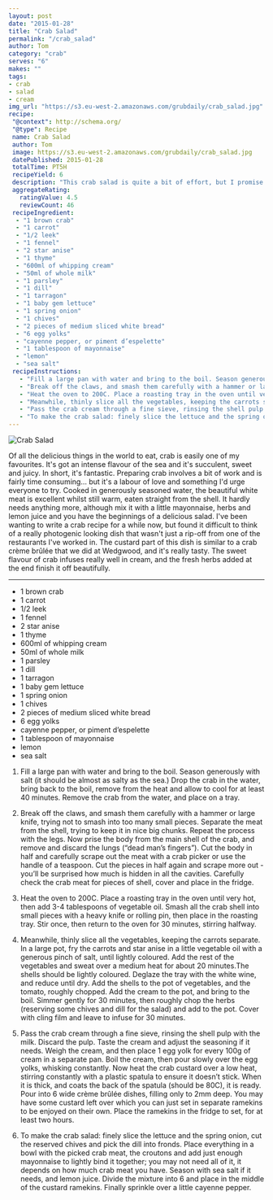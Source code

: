 ```yaml
---
layout: post
date: "2015-01-28"
title: "Crab Salad"
permalink: "/crab_salad"
author: Tom
category: "crab"
serves: "6"
makes: ""
tags:
- crab
- salad
- cream
img_url: "https://s3.eu-west-2.amazonaws.com/grubdaily/crab_salad.jpg"
recipe:
 "@context": http://schema.org/
 "@type": Recipe
 name: Crab Salad
 author: Tom
 image: https://s3.eu-west-2.amazonaws.com/grubdaily/crab_salad.jpg
 datePublished: 2015-01-28
 totalTime: PT5H
 recipeYield: 6
 description: "This crab salad is quite a bit of effort, but I promise you, absolutely worth it."
 aggregateRating:
   ratingValue: 4.5
   reviewCount: 46
 recipeIngredient:
  - "1 brown crab"
  - "1 carrot"
  - "1/2 leek"
  - "1 fennel"
  - "2 star anise"
  - "1 thyme"
  - "600ml of whipping cream"
  - "50ml of whole milk"
  - "1 parsley"
  - "1 dill"
  - "1 tarragon"
  - "1 baby gem lettuce"
  - "1 spring onion"
  - "1 chives"
  - "2 pieces of medium sliced white bread"
  - "6 egg yolks"
  - "cayenne pepper, or piment d’espelette"
  - "1 tablespoon of mayonnaise"
  - "lemon"
  - "sea salt"
 recipeInstructions:
   - "Fill a large pan with water and bring to the boil. Season generously with salt (it should be almost as salty as the sea.) Drop the crab in the water, bring back to the boil, remove from the heat and allow to cool for at least 40 minutes. Remove the crab from the water, and place on a tray."
   - "Break off the claws, and smash them carefully with a hammer or large knife, trying not to smash into too many small pieces. Separate the meat from the shell, trying to keep it in nice big chunks. Repeat the process with the legs. Now prise the body from the main shell of the crab, and remove and discard the lungs (“dead man’s fingers”). Cut the body in half and carefully scrape out the meat with a crab picker or use the handle of a teaspoon. Cut the pieces in half again and scrape more out - you’ll be surprised how much is hidden in all the cavities. Carefully check the crab meat for pieces of shell, cover and place in the fridge."
   - "Heat the oven to 200C. Place a roasting tray in the oven until very hot, then add 3-4 tablespoons of vegetable oil. Smash all the crab shell into small pieces with a heavy knife or rolling pin, then place in the roasting tray. Stir once, then return to the oven for 30 minutes, stirring halfway."
   - "Meanwhile, thinly slice all the vegetables, keeping the carrots separate. In a large pot, fry the carrots and star anise in a little vegetable oil with a generous pinch of salt, until lightly coloured. Add the rest of the vegetables and sweat over a medium heat for about 20 minutes.The shells should be lightly coloured. Deglaze the tray with the white wine, and reduce until dry. Add the shells to the pot of vegetables, and the tomato, roughly chopped. Add the cream to the pot, and bring to the boil. Simmer gently for 30 minutes, then roughly chop the herbs (reserving some chives and dill for the salad) and add to the pot. Cover with cling film and leave to infuse for 30 minutes."
   - "Pass the crab cream through a fine sieve, rinsing the shell pulp with the milk. Discard the pulp. Taste the cream and adjust the seasoning if it needs. Weigh the cream, and then place 1 egg yolk for every 100g of cream in a separate pan. Boil the cream, then pour slowly over the egg yolks, whisking constantly. Now heat the crab custard over a low heat, stirring constantly with a plastic spatula to ensure it doesn’t stick. When it is thick, and coats the back of the spatula (should be 80C), it is ready. Pour into 6 wide crème brûlée dishes, filling only to 2mm deep. You may have some custard left over which you can just set in separate ramekins to be enjoyed on their own. Place the ramekins in the fridge to set, for at least two hours."
   - "To make the crab salad: finely slice the lettuce and the spring onion, cut the reserved chives and pick the dill into fronds. Place everything in a bowl with the picked crab meat, the croutons and add just enough mayonnaise to lightly bind it together; you may not need all of it, it depends on how much crab meat you have. Season with sea salt if it needs, and lemon juice. Divide the mixture into 6 and place in the middle of the custard ramekins. Finally sprinkle over a little cayenne pepper."
---
```

<img src="https://s3.eu-west-2.amazonaws.com/grubdaily/crab_salad.jpg" alt="Crab Salad" />

Of all the delicious things in the world to eat, crab is easily one of my favourites. It's got an intense flavour of the sea and it's succulent, sweet and juicy. In short, it's fantastic. Preparing crab involves a bit of work and is fairly time consuming... but it's a labour of love and something I'd urge everyone to try. Cooked in generously seasoned water, the beautiful white meat is excellent whilst still warm, eaten straight from the shell. It hardly needs anything more, although mix it with a little mayonnaise, herbs and lemon juice and you have the beginnings of a delicious salad. I've been wanting to write a crab recipe for a while now, but found it difficult to think of a really photogenic looking dish that wasn't just a rip-off from one of the restaurants I've worked in. The custard part of this dish is similar to a crab crème brûlée that we did at Wedgwood, and it's really tasty. The sweet flavour of crab infuses really well in cream, and the fresh herbs added at the end finish it off beautifully.

---
* 1 brown crab
* 1 carrot
* 1/2 leek
* 1 fennel
* 2 star anise
* 1 thyme
* 600ml of whipping cream
* 50ml of whole milk
* 1 parsley
* 1 dill
* 1 tarragon
* 1 baby gem lettuce
* 1 spring onion
* 1 chives
* 2 pieces of medium sliced white bread
* 6 egg yolks
* cayenne pepper, or piment d’espelette
* 1 tablespoon of mayonnaise
* lemon
* sea salt

1. Fill a large pan with water and bring to the boil. Season generously with salt (it should be almost as salty as the sea.) Drop the crab in the water, bring back to the boil, remove from the heat and allow to cool for at least 40 minutes. Remove the crab from the water, and place on a tray.

2. Break off the claws, and smash them carefully with a hammer or large knife, trying not to smash into too many small pieces. Separate the meat from the shell, trying to keep it in nice big chunks. Repeat the process with the legs. Now prise the body from the main shell of the crab, and remove and discard the lungs (“dead man’s fingers”). Cut the body in half and carefully scrape out the meat with a crab picker or use the handle of a teaspoon. Cut the pieces in half again and scrape more out - you’ll be surprised how much is hidden in all the cavities. Carefully check the crab meat for pieces of shell, cover and place in the fridge.

3. Heat the oven to 200C. Place a roasting tray in the oven until very hot, then add 3-4 tablespoons of vegetable oil. Smash all the crab shell into small pieces with a heavy knife or rolling pin, then place in the roasting tray. Stir once, then return to the oven for 30 minutes, stirring halfway.

4. Meanwhile, thinly slice all the vegetables, keeping the carrots separate. In a large pot, fry the carrots and star anise in a little vegetable oil with a generous pinch of salt, until lightly coloured. Add the rest of the vegetables and sweat over a medium heat for about 20 minutes.The shells should be lightly coloured. Deglaze the tray with the white wine, and reduce until dry. Add the shells to the pot of vegetables, and the tomato, roughly chopped. Add the cream to the pot, and bring to the boil. Simmer gently for 30 minutes, then roughly chop the herbs (reserving some chives and dill for the salad) and add to the pot. Cover with cling film and leave to infuse for 30 minutes.

5. Pass the crab cream through a fine sieve, rinsing the shell pulp with the milk. Discard the pulp. Taste the cream and adjust the seasoning if it needs. Weigh the cream, and then place 1 egg yolk for every 100g of cream in a separate pan. Boil the cream, then pour slowly over the egg yolks, whisking constantly. Now heat the crab custard over a low heat, stirring constantly with a plastic spatula to ensure it doesn’t stick. When it is thick, and coats the back of the spatula (should be 80C), it is ready. Pour into 6 wide crème brûlée dishes, filling only to 2mm deep. You may have some custard left over which you can just set in separate ramekins to be enjoyed on their own. Place the ramekins in the fridge to set, for at least two hours.

6. To make the crab salad: finely slice the lettuce and the spring onion, cut the reserved chives and pick the dill into fronds. Place everything in a bowl with the picked crab meat, the croutons and add just enough mayonnaise to lightly bind it together; you may not need all of it, it depends on how much crab meat you have. Season with sea salt if it needs, and lemon juice. Divide the mixture into 6 and place in the middle of the custard ramekins. Finally sprinkle over a little cayenne pepper.
